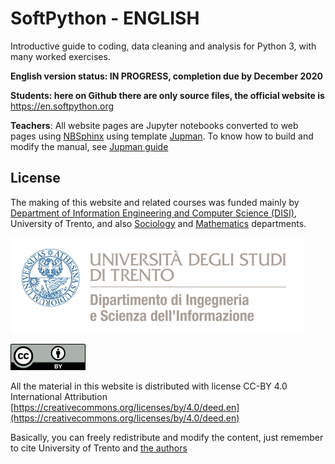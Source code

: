 
# SoftPython - ENGLISH

Introductive guide to coding, data cleaning and analysis for Python 3, with many worked exercises.

**English version status: IN PROGRESS, completion due by December 2020**

**Students: here on Github there are only source files, the official website is** https://en.softpython.org

**Teachers**: All website pages are Jupyter notebooks converted to web pages using [NBSphinx](https://nbsphinx.readthedocs.io) using template [Jupman](https://github.com/DavidLeoni/jupman). To know how to build and modify the manual, see [Jupman guide](https://jupman.softpython.org/en/latest/usage.html)


## License

The making of this website and related courses was funded mainly by [Department of Information Engineering and Computer Science (DISI)](https://www.disi.unitn.it), University of Trento, and also [Sociology](https://www.sociologia.unitn.it/en) and [Mathematics](https://www.maths.unitn.it/en) departments.

![unitn-843724](_static/img/third-parties/logo-disi-unitn-it.jpeg)


![cc-by-7172829](_static/img/cc-by.png)

All the material in this website is distributed with license CC-BY 4.0 International Attribution [https://creativecommons.org/licenses/by/4.0/deed.en](https://creativecommons.org/licenses/by/4.0/deed.en) 

Basically, you can freely redistribute and modify the content, just remember to cite University of Trento and [the authors](https://en.softpython.org/index.html#Autori) 
